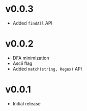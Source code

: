 v0.0.3
==================

* Added `findAll` API

v0.0.2
==================

* DFA minimization
* Ascii flag
* Added `match(string, Regex)` API

v0.0.1
==================

* Initial release
